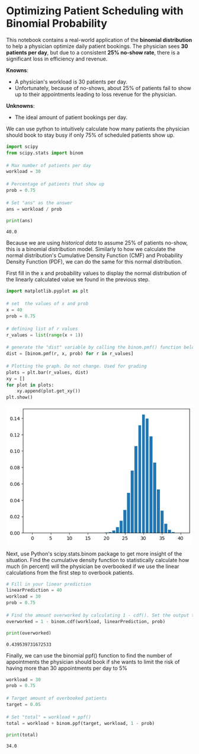 # Optimizing Patient Scheduling with Binomial Probability

This notebook contains a real-world application of the **binomial distribution** to help a physician optimize daily patient bookings. The physician sees **30 patients per day**, but due to a consistent **25% no-show rate**, there is a significant loss in efficiency and revenue.



**Knowns**:
- A physician's workload is 30 patients per day.
- Unfortunately, because of no-shows, about 25% of patients fail to show up to their appointments leading to loss revenue for the physician.

**Unknowns**:
- The ideal amount of patient bookings per day.

We can use python to intuitively calculate how many patients the physician should book to stay busy if only 75% of scheduled patients show up.


```python
import scipy
from scipy.stats import binom

# Max number of patients per day
workload = 30

# Percentage of patients that show up
prob = 0.75

# Set "ans" as the answer
ans = workload / prob
```


```python
print(ans)
```

    40.0


Because we are using *historical data* to assume 25% of patients no-show, this is a binomial distribution model. Similarly to how we calculate the normal distribution's Cumulative Density Function (CMF) and Probability Density Function (PDF), we can do the same for this normal distribution.

First fill in the x and probability values to display the normal distribution of the linearly calculated value we found in the previous step.


```python
import matplotlib.pyplot as plt

# set  the values of x and prob
x = 40
prob = 0.75

# defining list of r values
r_values = list(range(x + 1))

# generate the "dist" variable by calling the binom.pmf() function below. this will be the list of pmf values
dist = [binom.pmf(r, x, prob) for r in r_values]

# Plotting the graph. Do not change. Used for grading
plots = plt.bar(r_values, dist)
xy = []
for plot in plots:
    xy.append(plot.get_xy())
plt.show()
```



![png](patient_scheduling_files/patient_scheduling_7_0.png)



Next, use Python's scipy.stats.binom package to get more insight of the situation. Find the cumulative density function to statistically calculate how much (in percent) will the physician be overbooked if we use the linear calculations from the first step to overbook patients.


```python
# Fill in your linear prediction
linearPrediction = 40
workload = 30
prob = 0.75

# Find the amount overworked by calculating 1 - cdf(). Set the output to a variable called "overworked"
overworked = 1 - binom.cdf(workload, linearPrediction, prob)
```


```python
print(overworked)
```

    0.439539731672533


Finally, we can use the binomial ppf() function to find the number of appointments the physician should book if she wants to limit the risk of having more than 30 appointments per day to 5%


```python
workload = 30
prob = 0.75

# Target amount of overbooked patients
target = 0.05

# Set "total" = workload + ppf()
total = workload + binom.ppf(target, workload, 1 - prob)
```


```python
print(total)
```

    34.0

